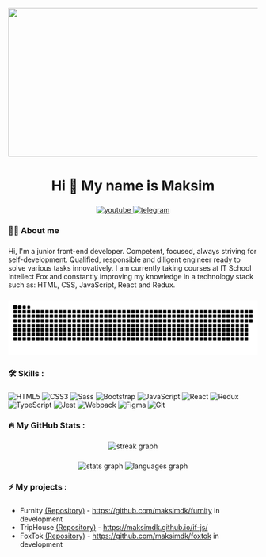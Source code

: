 <br clear="both">

<div align="center">
  <img height="300" width="600" src="https://user-images.githubusercontent.com/74038190/225813708-98b745f2-7d22-48cf-9150-083f1b00d6c9.gif"  />
</div>

###

<h1 align="center">Hi 👋 My name is Maksim</h1>

###

<div align="center">
  <a href="http://linkedin.com/in/maksimkot" target="_blank">
    <img src="https://img.shields.io/badge/LinkedIn-0077B5?style=for-the-badge&logo=linkedin&logoColor=white" height="25" alt="youtube"  />
  </a>
  <a href="https://t.me/kmdmitrievich" target="_blank">
    <img src="https://img.shields.io/static/v1?message=Telegram&logo=telegram&label=&color=2CA5E0&logoColor=white&labelColor=&style=for-the-badge" height="25" alt="telegram"  />
  </a>
</div>

###

<h3 align="left">👩‍💻  About me</h3>

###

<p align="left">Hi, I'm a junior front-end developer. Competent, focused, always striving for self-development. Qualified, responsible and diligent engineer ready to solve various tasks innovatively. I am currently taking courses at IT School Intellect Fox and constantly improving my knowledge in a technology stack such as: HTML, CSS, JavaScript, React and Redux.</p>

###

<p align="center">
 <img width="600" src="assets/github-snake.svg" alt="snake"/>
</p>

###

<h3 align="left">🛠 Skills :</h3>

###

<div align="left">
<a href="https://developer.mozilla.org/en-US/docs/Glossary/HTML5" target="_blank" rel="noreferrer" style="text-decoration: none">
<img src="https://raw.githubusercontent.com/danielcranney/readme-generator/main/public/icons/skills/html5-colored.svg" height="40" alt="HTML5" />
</a>
<a href="https://www.w3.org/TR/CSS/#css" target="_blank" rel="noreferrer" style="text-decoration: none">
<img src="https://raw.githubusercontent.com/danielcranney/readme-generator/main/public/icons/skills/css3-colored.svg" height="40" alt="CSS3" />
</a>
<a href="https://sass-lang.com/" target="_blank" rel="noreferrer" style="text-decoration: none">
<img src="https://raw.githubusercontent.com/danielcranney/readme-generator/main/public/icons/skills/sass-colored.svg" height="40" alt="Sass" />
</a>
<a href="https://getbootstrap.com/" target="_blank" rel="noreferrer" style="text-decoration: none">
<img src="https://raw.githubusercontent.com/danielcranney/readme-generator/main/public/icons/skills/bootstrap-colored.svg" height="40" alt="Bootstrap" />
</a>
<a href="https://developer.mozilla.org/en-US/docs/Web/JavaScript" target="_blank" rel="noreferrer" style="text-decoration: none">
<img src="https://raw.githubusercontent.com/danielcranney/readme-generator/main/public/icons/skills/javascript-colored.svg" height="40" alt="JavaScript" />
</a>
<a href="https://reactjs.org/" target="_blank" rel="noreferrer" style="text-decoration: none">
<img src="https://raw.githubusercontent.com/danielcranney/readme-generator/main/public/icons/skills/react-colored.svg" height="40" alt="React" />
</a>
<a href="https://redux.js.org/" target="_blank" rel="noreferrer" style="text-decoration: none">
<img src="https://raw.githubusercontent.com/danielcranney/readme-generator/main/public/icons/skills/redux-colored.svg" height="40" alt="Redux" />
</a>
<a href="https://www.typescriptlang.org/" target="_blank" rel="noreferrer" style="text-decoration: none">
<img src="https://raw.githubusercontent.com/danielcranney/readme-generator/main/public/icons/skills/typescript-colored.svg" height="40" alt="TypeScript" />
</a>
<a href="https://www.jestjs.io/" target="_blank" style="text-decoration: none">
<img  src="https://profilinator.rishav.dev/skills-assets/jest.svg" alt="Jest" height="40" />
</a>
<a href="https://webpack.js.org/" target="_blank" rel="noreferrer" style="text-decoration: none">
<img src="https://raw.githubusercontent.com/danielcranney/readme-generator/main/public/icons/skills/webpack-colored.svg" height="40" alt="Webpack" />
</a>
<a href="https://www.figma.com/" target="_blank" rel="noreferrer" style="text-decoration: none">
<img src="https://raw.githubusercontent.com/danielcranney/readme-generator/main/public/icons/skills/figma-colored.svg" height="40" alt="Figma" />
</a>
<a href="https://github.com/" target="_blank" style="text-decoration: none">
<img  src="https://profilinator.rishav.dev/skills-assets/git-scm-icon.svg" alt="Git" height="40" />
</a>
</div>

###

<h3 align="left">🔥   My GitHub Stats :</h3>

###

<div align="center">
  <img src="https://streak-stats.demolab.com?user=maksimdk&locale=en&mode=daily&theme=dark&hide_border=false&border_radius=5&order=3" height="220" alt="streak graph"  />
</div>

###

<div align="center">
  <img src="https://github-readme-stats.vercel.app/api?username=maksimdk&hide_title=false&hide_rank=false&show_icons=true&include_all_commits=true&count_private=true&disable_animations=false&theme=dracula&locale=en&hide_border=false&order=1" height="150" alt="stats graph"  />
  <img src="https://github-readme-stats.vercel.app/api/top-langs?username=maksimdk&locale=en&hide_title=false&layout=compact&card_width=320&langs_count=5&theme=dracula&hide_border=false&order=2" height="150" alt="languages graph"  />
</div>

###

<h3 align="left">⚡  My projects :</h3>

###

<p align="left"> 
       <ul>
           <li>Furnity 
            <span>
              <a href="https://github.com/maksimdk/furnity" target="_blank" rel="noreferrer">(Repository)</a>
            </span>
            -
              <a href="https://github.com/maksimdk/furnity" target="_blank" rel="noreferrer">https://github.com/maksimdk/furnity</a>
               in development
           </li>
           <li>TripHouse 
            <span>
              <a href="https://github.com/maksimdk/if-js" target="_blank" rel="noreferrer">(Repository)</a>
            </span>
            -
              <a href="https://maksimdk.github.io/if-js/" target="_blank" rel="noreferrer">https://maksimdk.github.io/if-js/</a>
           </li>
           <li>FoxTok 
            <span>
              <a href="https://github.com/maksimdk/foxtok" target="_blank" rel="noreferrer">(Repository)</a>
            </span>
            -
              <a href="https://github.com/maksimdk/foxtok" target="_blank" rel="noreferrer">https://github.com/maksimdk/foxtok</a>
               in development
           </li>
       </ul>
</p>

###
